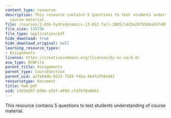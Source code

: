 ```yaml
---
content_type: resource
description: This resource contains 5 questions to test students understanding of
  course material.
file: /courses/2-016-hydrodynamics-13-012-fall-2005/14d3e207b56ba55f489dcfd7678a06b3_hw6.pdf
file_size: 135736
file_type: application/pdf
hide_download: true
hide_download_original: null
learning_resource_types:
- Assignments
license: https://creativecommons.org/licenses/by-nc-sa/4.0/
ocw_type: OCWFile
parent_title: Assignments
parent_type: CourseSection
parent_uid: a27e649b-9323-7184-f4ba-4b4fa758e942
resourcetype: Document
title: hw6.pdf
uid: 14d3e207-b56b-a55f-489d-cfd7678a06b3
---
```

This resource contains 5 questions to test students understanding of course material.